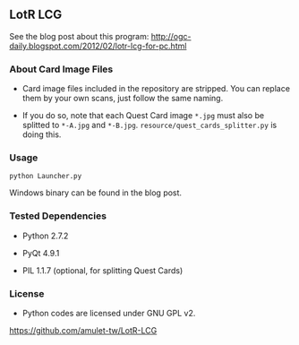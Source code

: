 ## LotR LCG

See the blog post about this program:
http://ogc-daily.blogspot.com/2012/02/lotr-lcg-for-pc.html


### About Card Image Files

* Card image files included in the repository are stripped. You can replace them by your own scans, just follow the same naming.

* If you do so, note that each Quest Card image `*.jpg` must also be splitted to `*-A.jpg` and `*-B.jpg`. `resource/quest_cards_splitter.py` is doing this.


### Usage

`python Launcher.py`

Windows binary can be found in the blog post.


### Tested Dependencies

* Python 2.7.2

* PyQt   4.9.1

* PIL    1.1.7  (optional, for splitting Quest Cards)


### License

* Python codes are licensed under GNU GPL v2.


https://github.com/amulet-tw/LotR-LCG